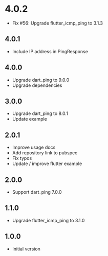 # 4.0.2

- Fix #56: Upgrade flutter_icmp_ping to 3.1.3

## 4.0.1

- Include IP address in PingResponse

## 4.0.0

- Upgrade dart_ping to 9.0.0
- Upgrade dependencies

## 3.0.0

- Upgrade dart_ping to 8.0.1
- Update example

## 2.0.1

- Improve usage docs
- Add repository link to pubspec
- Fix typos
- Update / improve flutter example

## 2.0.0

- Support dart_ping 7.0.0

## 1.1.0

- Upgrade flutter_icmp_ping to 3.1.0

## 1.0.0

- Initial version
